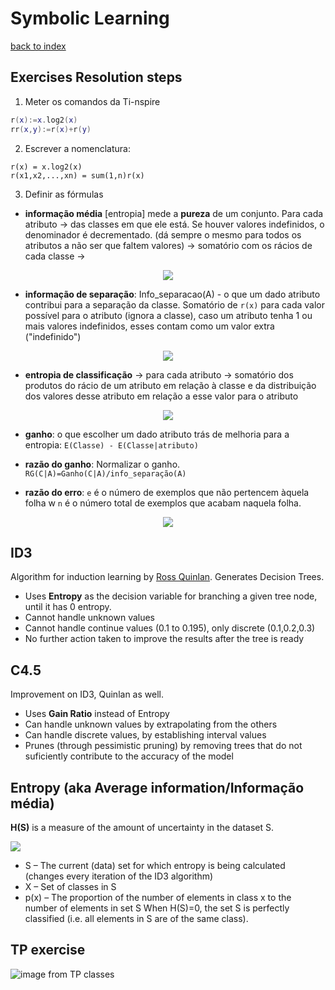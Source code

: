 # Symbolic Learning

[back to index](../README.md)

## Exercises Resolution steps
 1. Meter os comandos da Ti-nspire
```lua
r(x):=x.log2(x)
rr(x,y):=r(x)+r(y)
```
 2. Escrever a nomenclatura:
```
r(x) = x.log2(x)
r(x1,x2,...,xn) = sum(1,n)r(x)
```
 3. Definir as fórmulas
   * **informação média** [entropia] mede a **pureza** de um conjunto. Para cada atributo -> das classes em que ele está. Se houver valores indefinidos, o denominador é decrementado. (dá sempre o mesmo para todos os atributos a não ser que faltem valores) -> somatório com os rácios de cada classe ->
   <p align="center"><img src="https://latex.codecogs.com/gif.latex?info(C)=-\sum_{i=1}^{n}p(c_i)*\log_{2}(p(c_i))"/></p>
   
   
   * **informação de separação**: Info_separacao(A) - o que um dado atributo contribui para a separação da classe. Somatório de `r(x)` para cada valor possível para o atributo (ignora a classe), caso um atributo tenha 1 ou mais valores indefinidos, esses contam como um valor extra ("indefinido")
   <p align="center"><img src="https://latex.codecogs.com/gif.latex?info(a_i)=-\sum_{i=1}^{n}p(a_i)*\log_{2}(p(a_i))"/></p>
   
   
   * **entropia de classificação** -> para cada atributo -> somatório dos produtos do rácio de um atributo em relação à classe e da distribuição dos valores desse atributo em relação a esse valor para o atributo
   
   
   <p align="center"><img src="https://latex.codecogs.com/gif.latex?E(C|a)=\sum_{j=1}^{M}p(a_j)&space;*&space;(-\sum_{i=1}^{n}p(c_i|a_j)*\log_{2}(p(c_i|a_j)))"/></p>
   
   * **ganho**: o que escolher um dado atributo trás de melhoria para a entropia: `E(Classe) - E(Classe|atributo)`
   
   * **razão do ganho**: Normalizar o ganho. `RG(C|A)=Ganho(C|A)/info_separação(A)`
   
   * **razão do erro**: `e` é o número de exemplos que não pertencem àquela folha w `n` é o número total de exemplos que acabam naquela folha. 
   <p align="center"><img src="https://latex.codecogs.com/gif.latex?Re=\frac{e+1}{n+2}"/></p>
   
   

## ID3 
Algorithm for induction learning by [Ross Quinlan](http://www.rulequest.com/Personal/). Generates Decision Trees.
 * Uses **Entropy** as the decision variable for branching a given tree node, until it has 0 entropy.
 * Cannot handle unknown values
 * Cannot handle continue values (0.1 to 0.195), only discrete (0.1,0.2,0.3)
 * No further action taken to improve the results after the tree is ready

## C4.5
Improvement on ID3, Quinlan as well.
 * Uses **Gain Ratio** instead of Entropy
 * Can handle unknown values by extrapolating from the others
 * Can handle discrete values, by establishing interval values
 * Prunes (through pessimistic pruning) by removing trees that do not suficiently contribute to the accuracy of the model
 
 ## Entropy (aka Average information/Informação média)
 **H(S)** is a measure of the amount of uncertainty in the dataset S.
 
 ![](https://i.imgur.com/w8N4aiw.png)
 
 * S – The current (data) set for which entropy is being calculated (changes every iteration of the ID3 algorithm)
 * X – Set of classes in S
 * p(x) – The proportion of the number of elements in class x to the number of elements in set S
When H(S)=0, the set S is perfectly classified (i.e. all elements in S are of the same class).
 
 ## TP exercise
 
 ![image from TP classes](https://i.imgur.com/ZDgLbMC.png)
